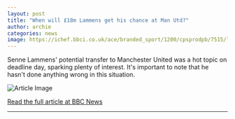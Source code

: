 ```yaml
---
layout: post
title: "When will £18m Lammens get his chance at Man Utd?"
author: archie
categories: news
image: https://ichef.bbci.co.uk/ace/branded_sport/1200/cpsprodpb/7515/live/aa704da0-9952-11f0-928c-71dbb8619e94.jpg
---
```

Senne Lammens' potential transfer to Manchester United was a hot topic on deadline day, sparking plenty of interest. It's important to note that he hasn't done anything wrong in this situation.

![Article Image](https://ichef.bbci.co.uk/ace/branded_sport/1200/cpsprodpb/7515/live/aa704da0-9952-11f0-928c-71dbb8619e94.jpg)

[Read the full article at BBC News](https://www.bbc.com/sport/football/articles/ce9r1x9148ro?at_medium=RSS&at_campaign=rss)

---
